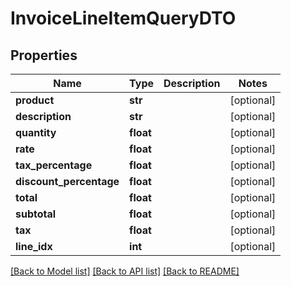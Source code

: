 # InvoiceLineItemQueryDTO

## Properties
Name | Type | Description | Notes
------------ | ------------- | ------------- | -------------
**product** | **str** |  | [optional] 
**description** | **str** |  | [optional] 
**quantity** | **float** |  | [optional] 
**rate** | **float** |  | [optional] 
**tax_percentage** | **float** |  | [optional] 
**discount_percentage** | **float** |  | [optional] 
**total** | **float** |  | [optional] 
**subtotal** | **float** |  | [optional] 
**tax** | **float** |  | [optional] 
**line_idx** | **int** |  | [optional] 

[[Back to Model list]](../README.md#documentation-for-models) [[Back to API list]](../README.md#documentation-for-api-endpoints) [[Back to README]](../README.md)


